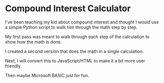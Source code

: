 # Compound Interest Calculator
I've been teaching my kid about compound interest and thought I would use a simple Python script to walk him through the math step by step.

My first pass was meant to walk through each step of the calculation to show how the math is done. 

I created a second version that does the math in a single calculation.

Next, I will convert this to JavaScript/HTML to make it a bit more user friendly. 

Then maybe Microsoft BASIC just for fun. 
